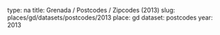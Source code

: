 type: na
title: Grenada / Postcodes / Zipcodes (2013)
slug: places/gd/datasets/postcodes/2013
place: gd
dataset: postcodes
year: 2013
